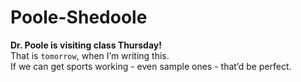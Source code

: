 # Poole-Shedoole
**Dr. Poole is visiting class Thursday!**  
That is `tomorrow`, when I’m writing this.  
If we can get sports working - even sample ones - that’d be perfect.
